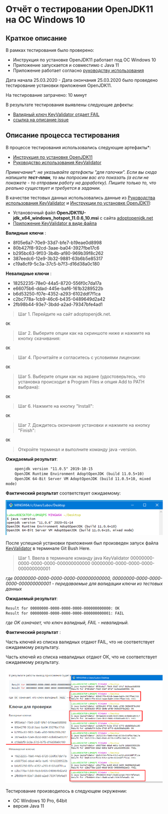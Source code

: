 # Отчёт о тестировании OpenJDK11 на ОС Windows 10

## Краткое описание

В рамках тестирования было проверено:

* Инструкция по установке OpenJDK11 работает под ОС Windows 10
* Приложение запускается и совместимо с Java 11
* Приложение работает согласно [руководству использования](https://github.com/netology-code/javaqa-homeworks/blob/master/intro/user-manual.md)

Дата начала 25.03.2020 - Дата окончания 25.03.2020 было проведено тестирование установки приложения OpenJDK11.

На тестирование затрачено: 10 минут

В результате тестирования выявлены следующие дефекты:
* [Валидный ключ KeyValidator отдает FAIL](https://github.com/voevodina/introduction/issues/1)
* [ссылка на описание issue](https://github.com/netology-code/javaqa-homeworks/blob/master/intro/user-manual.md)

## Описание процесса тестирования

В процессе тестирования использовались следующие артефакты*:
* [Инструкция по установке OpenJDK11](https://github.com/netology-code/javaqa-homeworks/blob/master/intro/openjdk11-manual.md)
* [Руководство использования KeyValidator](https://github.com/netology-code/javaqa-homeworks/blob/master/intro/user-manual.md)

*Примечание\*: не указывайте артефакты "для галочки". Если вы сюда напишите **тест-план**, то мы попросим вас его показать (а если не покажете - то отправим работу на доработку). Пишите только то, что реально существует и требуется в задании.*

В качестве тестовых данных использовались данные из [Руководства использования KeyValidator](https://github.com/netology-code/javaqa-homeworks/blob/master/intro/user-manual.md) и [Инструкции по установке OpenJDK11](https://github.com/netology-code/javaqa-homeworks/blob/master/intro/openjdk11-manual.md):

* Установочный файл **OpenJDK11U-jdk_x64_windows_hotspot_11.0.6_10.msi** с сайта [adoptopenjdk.net](https://adoptopenjdk.net/)
* [Приложение KeyValidator в виде файла](https://github.com/netology-code/javaqa-homeworks/blob/master/intro/artifacts/KeyValidator.class)

**Валидные ключи** :

 * 8f05e6a7-70e9-33d7-bfe7-b19eae0d8998
 * 80b427f8-92cd-3aae-ba04-3927fbe17c6
 * b295bc63-9f03-3b4b-af80-969b39f8c262
 * 387eedc6-12e9-3b32-9881-63b6b5e85317
 * c19a8cf9-5c3a-37c5-b7f3-d16d38a0c180
    
**Невалидные ключи** :

 * 18252235-78e0-44a5-8720-556f0c7da17a
 * e66075b6-ddad-445e-baf6-161b3289522b
 * b6d53250-f07e-4352-a293-6102ddf7f1ca
 * c2bc778a-1cb9-46c6-b435-0489649d2a42
 * 2fb98b44-93e7-3bdd-a2ad-79347bfe4ad1
 
>Шаг 1. Перейдите на сайт adoptopenjdk.net. 

    ОК
    
>Шаг 2. Выберите опции как на скриншоте ниже и нажмите на кнопку скачивания:

    ОК

>Шаг 4. Прочитайте и согласитесь с условиями лицензии:

    ОК

>Шаг 5. Выберите опции как на экране (удостоверьтесь, что установка происходит в Program Files и опция Add to PATH выбрана):
    
    ОК

>Шаг 6. Нажмите на кнопку "Install":

    ОК

>Шаг 7. Дождитесь окончания установки и нажмите на кнопку "Finish":

    ОК

>Откройте терминал и выполните команду java -version. 

**Ожидаемый результат**:

        openjdk version "11.0.5" 2019-10-15
        OpenJDK Runtime Environment AdoptOpenJDK (build 11.0.5+10)
        OpenJDK 64-Bit Server VM AdoptOpenJDK (build 11.0.5+10, mixed mode)

**Фактический результат** соответствует ожидаемому:

![Java-version](https://github.com/voevodina/images/blob/master/java_version.png)

После успешной установки приложения был произведен запуск файла [KeyValidator](https://github.com/netology-code/javaqa-homeworks/blob/master/intro/artifacts/KeyValidator.class) в терминале Git Bush Here.

>Шаг 1. Ввела в терминале команду java KeyValidator 00000000-0000-0000-0000-000000000000 00000000-0000-0000-0000-000000000001 

*где 00000000-0000-0000-0000-000000000000, 00000000-0000-0000-0000-000000000001 - передаваемые для валидации ключи из тестовых данных*

**Ожидаемый результат**:

    Result for 00000000-0000-0000-0000-000000000000: OK
    Result for 00000000-0000-0000-0000-000000000001: FAIL


*где OK означает, что ключ валидный, FAIL - невалидный.*    

**Фактический результат** :

Часть ключей из списка валидных отдают FAIL, что не соответствует ожидаемому результату.

Часть ключей из списка невалидных отдают ОК, что не соответствует ожидаемому результату.

![Keys](https://github.com/voevodina/images/blob/master/keys.png)

Тестирование производилось в следующем окружении:

* ОС Windows 10 Pro, 64bit
* версия Java 11
